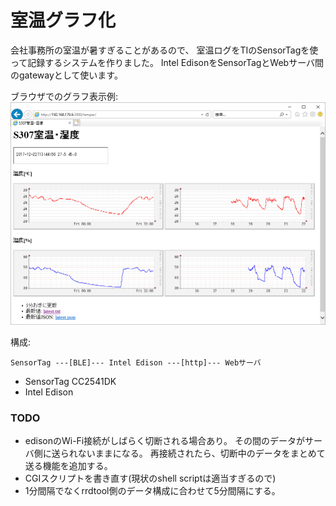 # 室温グラフ化

会社事務所の室温が暑すぎることがあるので、
室温ログをTIのSensorTagを使って記録するシステムを作りました。
Intel EdisonをSensorTagとWebサーバ間のgatewayとして使います。

ブラウザでのグラフ表示例:
![ブラウザでのグラフ表示例](samplewww.png)

構成:

```
SensorTag ---[BLE]--- Intel Edison ---[http]--- Webサーバ
```

* SensorTag CC2541DK
* Intel Edison

### TODO
* edisonのWi-Fi接続がしばらく切断される場合あり。
  その間のデータがサーバ側に送られないままになる。
  再接続されたら、切断中のデータをまとめて送る機能を追加する。
* CGIスクリプトを書き直す(現状のshell scriptは適当すぎるので)
* 1分間隔でなくrrdtool側のデータ構成に合わせて5分間隔にする。
